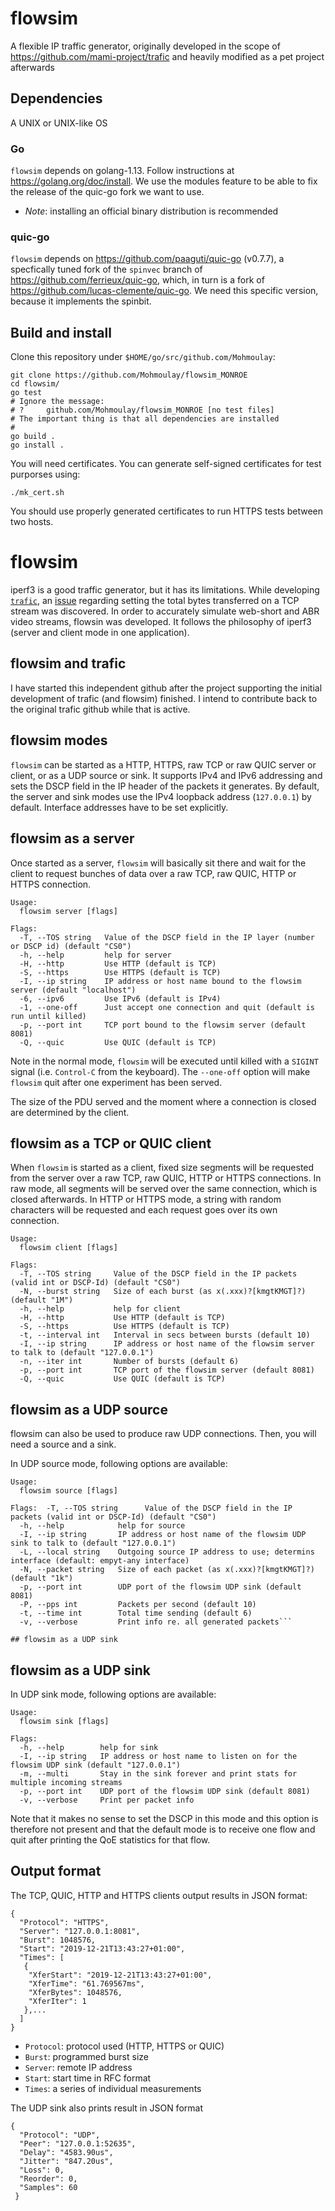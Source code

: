 # flowsim

A flexible IP traffic generator, originally developed in the scope of https://github.com/mami-project/trafic and heavily modified as a pet project afterwards

## Dependencies

A UNIX or UNIX-like OS

### Go

`flowsim` depends on golang-1.13. Follow instructions at https://golang.org/doc/install. We use the modules feature to be able to fix the release of the quic-go fork we want to use.

* *Note*: installing an official binary distribution is recommended

### quic-go

`flowsim` depends on https://github.com/paaguti/quic-go (v0.7.7), a specfically tuned fork of the `spinvec` branch of https://github.com/ferrieux/quic-go, which, in turn is a fork of https://github.com/lucas-clemente/quic-go. We need this specific version, because it implements the spinbit.


## Build and install

Clone this repository under `$HOME/go/src/github.com/Mohmoulay`:

```
git clone https://github.com/Mohmoulay/flowsim_MONROE
cd flowsim/
go test
# Ignore the message:
# ?   	github.com/Mohmoulay/flowsim_MONROE	[no test files]
# The important thing is that all dependencies are installed
#
go build .
go install .
```

You will need certificates. You can generate self-signed certificates for test purporses using:

```
./mk_cert.sh
```

You should use properly generated certificates to run HTTPS tests between two hosts.

# flowsim

iperf3 is a good traffic generator, but it has its limitations. While developing [`trafic`](https://github.com/mami-project/trafic), an [issue](https://github.com/esnet/iperf/issues/768) regarding setting the total bytes transferred on a TCP stream was discovered. In order to accurately simulate web-short and ABR video streams, flowsin was developed. It follows the philosophy of iperf3 (server and client mode in one application).

## flowsim and trafic

I have started this independent github after the project supporting the initial development of trafic (and flowsim) finished. I intend to contribute back to the original trafic github while that is active.

## flowsim modes

`flowsim` can be started as a HTTP, HTTPS, raw TCP or raw QUIC server or client,  or as a UDP source or sink. It supports IPv4 and IPv6 addressing and sets the DSCP field in the IP header of the packets it generates. By default, the server and sink modes use the IPv4 loopback address (`127.0.0.1`) by default. Interface addresses have to be set explicitly.

## flowsim as a server

Once started as a server, `flowsim` will basically sit there and wait for the client to request bunches of data over a raw TCP, raw QUIC, HTTP or HTTPS connection.

```
Usage:
  flowsim server [flags]

Flags:
  -T, --TOS string   Value of the DSCP field in the IP layer (number or DSCP id) (default "CS0")
  -h, --help         help for server
  -H, --http         Use HTTP (default is TCP)
  -S, --https        Use HTTPS (default is TCP)
  -I, --ip string    IP address or host name bound to the flowsim server (default "localhost")
  -6, --ipv6         Use IPv6 (default is IPv4)
  -1, --one-off      Just accept one connection and quit (default is run until killed)
  -p, --port int     TCP port bound to the flowsim server (default 8081)
  -Q, --quic         Use QUIC (default is TCP)
```

Note in the normal mode, `flowsim` will be executed until killed with a `SIGINT` signal (i.e. `Control-C` from the keyboard). The `--one-off` option will make `flowsim` quit after one experiment has been served.

The size of the PDU served and the moment where a connection is closed are determined by the client.

## flowsim as a TCP or QUIC client

When `flowsim` is started as a client, fixed size segments will be requested from the server over a raw TCP, raw QUIC, HTTP or HTTPS connections. In raw mode, all segments will be served over the same connection, which is closed afterwards. In HTTP or HTTPS mode, a string with random characters will be requested and each request goes over its own connection.

```
Usage:
  flowsim client [flags]

Flags:
  -T, --TOS string     Value of the DSCP field in the IP packets (valid int or DSCP-Id) (default "CS0")
  -N, --burst string   Size of each burst (as x(.xxx)?[kmgtKMGT]?) (default "1M")
  -h, --help           help for client
  -H, --http           Use HTTP (default is TCP)
  -S, --https          Use HTTPS (default is TCP)
  -t, --interval int   Interval in secs between bursts (default 10)
  -I, --ip string      IP address or host name of the flowsim server to talk to (default "127.0.0.1")
  -n, --iter int       Number of bursts (default 6)
  -p, --port int       TCP port of the flowsim server (default 8081)
  -Q, --quic           Use QUIC (default is TCP)
```

## flowsim as a UDP source

flowsim can also be used to produce raw UDP connections. Then, you will need a source and a sink.

In UDP source mode, following options are available:

```
Usage:
  flowsim source [flags]

Flags:  -T, --TOS string      Value of the DSCP field in the IP packets (valid int or DSCP-Id) (default "CS0")
  -h, --help            help for source
  -I, --ip string       IP address or host name of the flowsim UDP sink to talk to (default "127.0.0.1")
  -L, --local string    Outgoing source IP address to use; determins interface (default: empyt-any interface)
  -N, --packet string   Size of each packet (as x(.xxx)?[kmgtKMGT]?) (default "1k")
  -p, --port int        UDP port of the flowsim UDP sink (default 8081)
  -P, --pps int         Packets per second (default 10)
  -t, --time int        Total time sending (default 6)
  -v, --verbose         Print info re. all generated packets```

## flowsim as a UDP sink

```

## flowsim as a UDP sink

In UDP sink mode, following options are available:

```
Usage:
  flowsim sink [flags]

Flags:
  -h, --help        help for sink
  -I, --ip string   IP address or host name to listen on for the flowsim UDP sink (default "127.0.0.1")
  -m, --multi       Stay in the sink forever and print stats for multiple incoming streams
  -p, --port int    UDP port of the flowsim UDP sink (default 8081)
  -v, --verbose     Print per packet info
```

Note that it makes no sense to set the DSCP in this mode and this option is therefore not present and that the default mode is to receive one flow and quit after printing the QoE statistics for that flow.

## Output format

The TCP, QUIC, HTTP and HTTPS clients output results in JSON format:

```
{
  "Protocol": "HTTPS",
  "Server": "127.0.0.1:8081",
  "Burst": 1048576,
  "Start": "2019-12-21T13:43:27+01:00",
  "Times": [
   {
    "XferStart": "2019-12-21T13:43:27+01:00",
    "XferTime": "61.769567ms",
    "XferBytes": 1048576,
    "XferIter": 1
   },...
  ]
}
```

* `Protocol`: protocol used (HTTP, HTTPS or QUIC)
* `Burst`: programmed burst size
* `Server`: remote IP address
* `Start`: start time in RFC format
* `Times`: a series of individual measurements

The UDP sink also prints result in JSON format

```
{
  "Protocol": "UDP",
  "Peer": "127.0.0.1:52635",
  "Delay": "4583.90us",
  "Jitter": "847.20us",
  "Loss": 0,
  "Reorder": 0,
  "Samples": 60
 }
```
